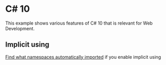 # C# 10

This example shows various features of C# 10 that is relevant for Web Development.


## Implicit using

[Find what namespaces automatically imported](https://docs.microsoft.com/en-us/dotnet/core/compatibility/sdk/6.0/implicit-namespaces-rc1) if you enable implicit using